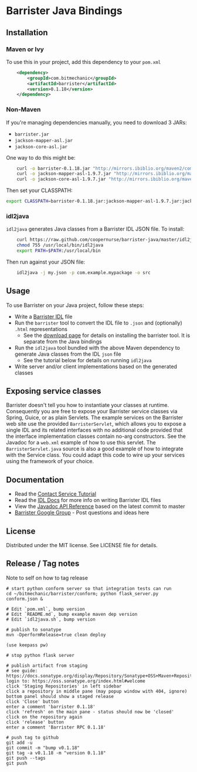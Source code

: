# Barrister Java Bindings

## Installation

### Maven or Ivy

To use this in your project, add this dependency to your `pom.xml`

```xml
    <dependency>
        <groupId>com.bitmechanic</groupId>
        <artifactId>barrister</artifactId>
        <version>0.1.18</version>
    </dependency>
```

### Non-Maven

If you're managing dependencies manually, you need to download 3 JARs:

* `barrister.jar`
* `jackson-mapper-asl.jar`
* `jackson-core-asl.jar`

One way to do this might be:

```sh
    curl -o barrister-0.1.18.jar "http://mirrors.ibiblio.org/maven2/com/bitmechanic/barrister/0.1.18/barrister-0.1.18.jar"
    curl -o jackson-mapper-asl-1.9.7.jar "http://mirrors.ibiblio.org/maven2/org/codehaus/jackson/jackson-mapper-asl/1.9.7/jackson-mapper-asl-1.9.7.jar"
    curl -o jackson-core-asl-1.9.7.jar "http://mirrors.ibiblio.org/maven2/org/codehaus/jackson/jackson-core-asl/1.9.7/jackson-core-asl-1.9.7.jar"
```

Then set your CLASSPATH:

```sh
export CLASSPATH=barrister-0.1.18.jar:jackson-mapper-asl-1.9.7.jar:jackson-core-asl-1.9.7.jar
```

### idl2java

`idl2java` generates Java classes from a Barrister IDL JSON file.   To install:

```sh
    curl https://raw.github.com/coopernurse/barrister-java/master/idl2java.sh > /usr/local/bin/idl2java
    chmod 755 /usr/local/bin/idl2java
    export PATH=$PATH:/usr/local/bin
```

Then run against your JSON file:

```sh
    idl2java -j my.json -p com.example.mypackage -o src
```

## Usage

To use Barrister on your Java project, follow these steps:

* Write a [Barrister IDL](http://barrister.bitmechanic.com/docs.html) file
* Run the `barrister` tool to convert the IDL file to `.json` and (optionally) `.html` representations
  * See the [download page](http://barrister.bitmechanic.com/download.html) for details on installing the barrister tool.  It is separate from the Java bindings
* Run the `idl2java` tool bundled with the above Maven dependency to generate Java classes from the IDL `json` file
  * See the tutorial below for details on running `idl2java`
* Write server and/or client implementations based on the generated classes

## Exposing service classes

Barrister doesn't tell you how to instantiate your classes at runtime.  Consequently you are free
to expose your Barrister service classes via Spring, Guice, or as plain Servlets.  The example
services on the Barrister web site use the provided `BarristerServlet`, which allows you to expose
a single IDL and its related interfaces with no additional code provided that the interface
implementation classes contain no-arg constructors.  See the Javadoc for a `web.xml` example of 
how to use this servlet.  The `BarristerServlet.java` source is also a good example of how to
integrate with the Service class. You could adapt this code to wire up your services using the 
framework of your choice.

## Documentation

* Read the [Contact Service Tutorial](https://github.com/coopernurse/barrister-demo-contact/tree/master/java/barrister-demo-contact)
* Read the [IDL Docs](http://barrister.bitmechanic.com/docs.html) for more info on writing 
  Barrister IDL files
* View the [Javadoc API Reference](http://barrister.bitmechanic.com/api/java/latest/) based on the 
  latest commit to master
* [Barrister Google Group](https://groups.google.com/forum/#!forum/barrister-rpc) - Post questions and ideas here

## License

Distributed under the MIT license.  See LICENSE file for details.

## Release / Tag notes

Note to self on how to tag release

    # start python conform server so that integration tests can run
    cd ~/bitmechanic/barrister/conform; python flask_server.py conform.json &

    # Edit `pom.xml`, bump version
    # Edit `README.md`, bump example maven dep version
    # Edit `idl2java.sh`, bump version
    
    # publish to sonatype
    mvn -DperformRelease=true clean deploy
    
    (use keepass pw)
    
    # stop python flask server
        
    # publish artifact from staging
    # see guide: https://docs.sonatype.org/display/Repository/Sonatype+OSS+Maven+Repository+Usage+Guide
    login to: https://oss.sonatype.org/index.html#welcome
    click 'Staging Repositories' in left sidebar
    click a repository in middle pane (may popup window with 404, ignore)
    bottom panel should show a staged release
    click 'Close' button
    enter a comment 'barrister 0.1.18'
    click 'refresh' on the main pane - status should now be 'closed'
    click on the repository again
    click 'release' button
    enter a comment 'Barrister RPC 0.1.18'
    
    # push tag to github
    git add -u
    git commit -m "bump v0.1.18"
    git tag -a v0.1.18 -m "version 0.1.18"
    git push --tags
    git push
